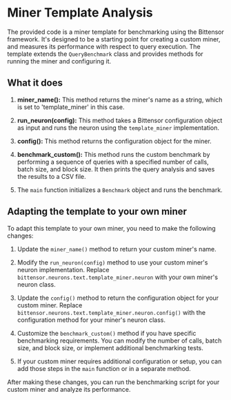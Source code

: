 # Miner Template Analysis

The provided code is a miner template for benchmarking using the Bittensor framework. It's designed to be a starting point for creating a custom miner, and measures its performance with respect to query execution. The template extends the `QueryBenchmark` class and provides methods for running the miner and configuring it.

## What it does

1. **miner_name():** This method returns the miner's name as a string, which is set to 'template_miner' in this case.

2. **run_neuron(config):** This method takes a Bittensor configuration object as input and runs the neuron using the `template_miner` implementation.

3. **config():** This method returns the configuration object for the miner.

4. **benchmark_custom():** This method runs the custom benchmark by performing a sequence of queries with a specified number of calls, batch size, and block size. It then prints the query analysis and saves the results to a CSV file.

5. The `main` function initializes a `Benchmark` object and runs the benchmark.

## Adapting the template to your own miner

To adapt this template to your own miner, you need to make the following changes:

1. Update the `miner_name()` method to return your custom miner's name.

2. Modify the `run_neuron(config)` method to use your custom miner's neuron implementation. Replace `bittensor.neurons.text.template_miner.neuron` with your own miner's neuron class.

3. Update the `config()` method to return the configuration object for your custom miner. Replace `bittensor.neurons.text.template_miner.neuron.config()` with the configuration method for your miner's neuron class.

4. Customize the `benchmark_custom()` method if you have specific benchmarking requirements. You can modify the number of calls, batch size, and block size, or implement additional benchmarking tests.

5. If your custom miner requires additional configuration or setup, you can add those steps in the `main` function or in a separate method.

After making these changes, you can run the benchmarking script for your custom miner and analyze its performance.


